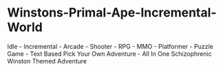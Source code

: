 # Winstons-Primal-Ape-Incremental-World
Idle - Incremental - Arcade - Shooter - RPG - MMO - Platformer - Puzzle Game - Text Based Pick Your Own Adventure - All In One Schizophrenic Winston Themed Adventure
